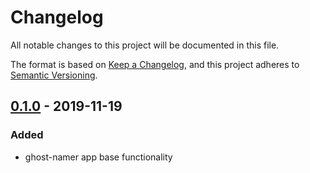 # Changelog

All notable changes to this project will be documented in this file.

The format is based on [Keep a Changelog](https://keepachangelog.com/en/1.0.0/),
and this project adheres to [Semantic Versioning](https://semver.org/spec/v2.0.0.html).

## [0.1.0] - 2019-11-19
### Added
- ghost-namer app base functionality


[0.1.0]: https://github.com/thisisxvr/ghost-namer/commit/76b5b8b0f4b20b1a7781a1f4aa90d66d4000671d